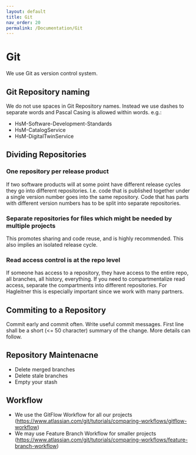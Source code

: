 ```yaml
---
layout: default
title: Git
nav_order: 20
permalink: /Documentation/Git
---
```


# Git
We use Git as version control system.

## Git Repository naming
We do not use spaces in Git Repository names. Instead we use dashes to separate words and Pascal Casing is allowed within words.
e.g.:
- HsM-Software-Development-Standards
- HsM-CatalogService
- HsM-DigitalTwinService

## Dividing Repositories

### One repository per release product
If two software products will at some point have different release cycles they go into different repositories. I.e. code that is published together under a single version number goes into the same repository. Code that has parts with different version numbers has to be split into separate repositories. 

### Separate repositories for files which might be needed by multiple projects
This promotes sharing and code reuse, and is highly recommended. This also implies an isolated release cycle.

### Read access control is at the repo level
If someone has access to a repository, they have access to the entire repo, all branches, all history, everything. If you need to compartmentalize read access, separate the compartments into different repositories. For Hagleitner this is especially important since we work with many partners.

## Commiting to a Repository
Commit early and commit often. Write useful commit messages. First line shall be a short (<= 50 character) summary of the change. More details can follow.

## Repository Maintenacne
* Delete merged branches
* Delete stale branches
* Empty your stash

## Workflow
* We use the GitFlow Workflow for all our projects (https://www.atlassian.com/git/tutorials/comparing-workflows/gitflow-workflow)
* We may use Feature Branch Workflow for smaller projects (https://www.atlassian.com/git/tutorials/comparing-workflows/feature-branch-workflow)